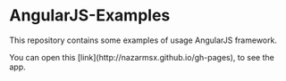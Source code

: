 <h1> AngularJS-Examples </h1>
<p>This repository contains some examples of usage AngularJS framework. </p>
 You can open this [link](http://nazarmsx.github.io/gh-pages), to see the app.  
